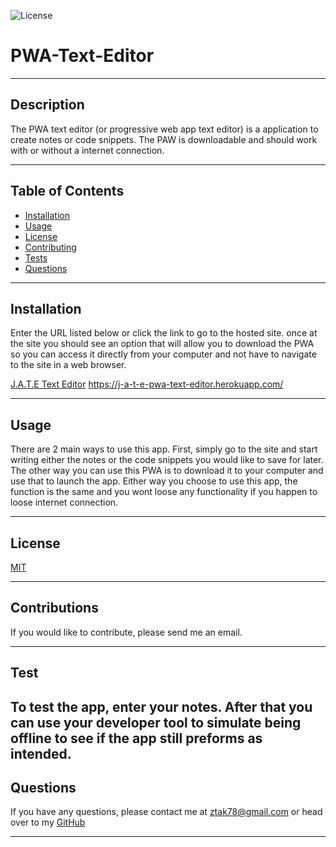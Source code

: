
![License](https://img.shields.io/badge/License-MIT-blueviolet.svg)

# PWA-Text-Editor

---

## Description

The PWA text editor (or progressive web app text editor) is a application to create notes or code snippets. The PAW is downloadable and should work with or without a internet connection.

---

## Table of Contents

* [Installation](#installation) 
* [Usage](#usage) 
* [License](#license) 
* [Contributing](#contributions)
* [Tests](#test) 
* [Questions](#questions)

---

## Installation

Enter the URL listed below or click the link to go to the hosted site. once at the site you should see an option that will allow you to download the PWA so you can access it directly from your computer and not have to navigate to the site in a web browser. 

[J.A.T.E Text Editor](https://j-a-t-e-pwa-text-editor.herokuapp.com/)
https://j-a-t-e-pwa-text-editor.herokuapp.com/

---

## Usage

There are 2 main ways to use this app. First, simply go to the site and start writing either the notes or the code snippets you would like to save for later. The other way you can use this PWA is to download it to your computer and use that to launch the app. Either way you choose to use this app, the function is the same and you wont loose any functionality if you happen to loose internet connection.

---

## License

[MIT](https://choosealicense.com/licenses/mit/)

---

## Contributions

If you would like to contribute, please send me an email.

---

## Test

To test the app, enter your notes. After that you can use your developer tool to simulate being offline to see if the app still preforms as intended.
---

## Questions

If you have any questions, please contact me at ztak78@gmail.com or head over to my <a href="https://github.com/Zach-Lewis11" target="_blank">GitHub</a>

---
